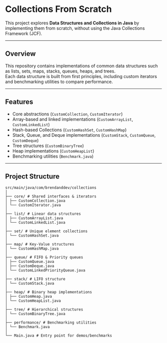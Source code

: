 # Collections From Scratch

This project explores **Data Structures and Collections in Java** by implementing them from scratch, without using the Java Collections Framework (JCF).

---

## Overview

This repository contains implementations of common data structures such as lists, sets, maps, stacks, queues, heaps, and trees.  
Each data structure is built from first principles, including custom iterators and benchmarking utilities to compare performance.

---

## Features

- Core abstractions (`CustomCollection`, `CustomIterator`)  
- Array-based and linked implementations (`CustomArrayList`, `CustomLinkedList`)
- Hash-based Collections (`CustomHashSet`, `CustomHashMap`)
- Stack, Queue, and Deque implementations (`CustomStack`, `CustomQueue`, `CustomDeque`)
- Tree structures (`CustomBinaryTree`)
- Heap implementations (`CustomHeapList`)
- Benchmarking utilities (`Benchmark.java`)  

---

## Project Structure

```
src/main/java/com/brendanddev/collections
│
├── core/ # Shared interfaces & iterators
│ ├── CustomCollection.java
│ └── CustomIterator.java
│
├── list/ # Linear data structures
│ ├── CustomArrayList.java
│ └── CustomLinkedList.java
│
├── set/ # Unique element collections
│ └── CustomHashSet.java
│
├── map/ # Key-Value structures
│ └── CustomHashMap.java
│
├── queue/ # FIFO & Priority queues
│ ├── CustomQueue.java
│ ├── CustomDeque.java
│ └── CustomLinkedPriorityQueue.java
│
├── stack/ # LIFO structure
│ └── CustomStack.java
│
├── heap/ # Binary heap implementations
│ ├── CustomHeap.java
│ └── CustomHeapList.java
│
├── tree/ # Hierarchical structures
│ └── CustomBinaryTree.java
│
├── performance/ # Benchmarking utilities
│ └── Benchmark.java
│
└── Main.java # Entry point for demos/benchmarks
```
